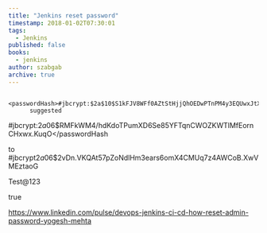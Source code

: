 ```yaml
---
title: "Jenkins reset password"
timestamp: 2018-01-02T07:30:01
tags:
  - Jenkins
published: false
books:
  - jenkins
author: szabgab
archive: true
---
```



     <passwordHash>#jbcrypt:$2a$10$S1kFJV8WFf0AZtStHjjQhOEDwPTnPM4y3EQUwxJtX5z8z7zVWiyyO</passwordHash>
          suggested
<passwordHash>#jbcrypt:$2a$06$RMFkWM4/hdKdoTPumXD6Se85YFTqnCWOZKWTlMfEornCHxwx.KuqO</passwordHash
>
  to
<passwordHash>#jbcrypt$2a$06$2vDn.VKQAt57pZoNdlHm3ears6omX4CMUq7z4AWCoB.XwVMEztaoG</passwordHash>

Test@123


 <useSecurity>true</useSecurity>
 <authorizationStrategy class="hudson.security.AuthorizationStrategy$Unsecured"/>
 <securityRealm class="hudson.security.SecurityRealm$None"/>

https://www.linkedin.com/pulse/devops-jenkins-ci-cd-how-reset-admin-password-yogesh-mehta

